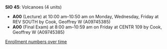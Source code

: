 **SIO 45**: Volcanoes (4 units)

- **A00** (Lecture) at 10:00 am–10:50 am on Monday, Wednesday, Friday at REV SOUTH by Cook, Geoffrey W (A09745385)
- **A00** (Final Exam) at 8:00 am–10:59 am on Friday at CENTR 109 by Cook, Geoffrey W (A09745385)

[Enrollment numbers over time](./SIO45.tsv)
